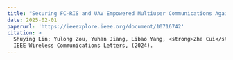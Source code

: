 ```yaml
---
title: "Securing FC-RIS and UAV Empowered Multiuser Communications Against a Randomly Flying Eavesdropper"
date: 2025-02-01
paperurl: 'https://ieeexplore.ieee.org/document/10716742'
citation: >
  Shuying Lin; Yulong Zou, Yuhan Jiang, Libao Yang, <strong>Zhe Cui</strong>, Le-Nam Tran <br>
  IEEE Wireless Communications Letters, (2024).
---
```

